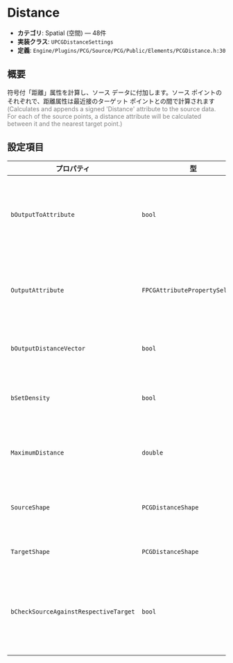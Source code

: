 # Distance

- **カテゴリ**: Spatial (空間) — 48件
- **実装クラス**: `UPCGDistanceSettings`
- **定義**: `Engine/Plugins/PCG/Source/PCG/Public/Elements/PCGDistance.h:30`

## 概要

符号付「距離」属性を計算し、ソース データに付加します。ソース ポイントのそれぞれで、距離属性は最近接のターゲット ポイントとの間で計算されます<br><span style='color:gray'>(Calculates and appends a signed 'Distance' attribute to the source data. For each of the source points, a distance attribute will be calculated between it and the nearest target point.)</span>

## 設定項目


| プロパティ | 型 | 初期値 | 説明 |
| --- | --- | --- | --- |
| `bOutputToAttribute` | `bool` | `true` | 計算した距離（またはベクトル）を属性として書き出すかを切り替えます。<br><span style='color:gray'>(Output the distance or distance vector to an attribute.)</span> |
| `OutputAttribute` | `FPCGAttributePropertySelector` | `FPCGAttributePropertySelector::CreateAttributeSelector(PCGDistanceConstants::DefaultOutputAttributeName)` | 距離を書き込む先の属性名／ポイントプロパティを指定します。`bOutputToAttribute` が有効な場合のみ設定します。 |
| `bOutputDistanceVector` | `bool` | `false` | `true` にするとスカラー距離ではなく距離ベクトルを出力します。 |
| `bSetDensity` | `bool` | `false` | `true` にすると `MaximumDistance` を上限として 0〜1 に正規化した密度を同時に設定します。 |
| `MaximumDistance` | `double` | `20000.0` | 探索する最大距離（cm）。大きくすると計算範囲が広がりますがコストも増えます。 |
| `SourceShape` | `PCGDistanceShape` | `PCGDistanceShape::SphereBounds` | 距離計測時にソース側ポイントをどの形状として扱うか（球・AABB など）を選択します。 |
| `TargetShape` | `PCGDistanceShape` | `PCGDistanceShape::SphereBounds` | ターゲット側ポイントの評価形状を指定します。 |
| `bCheckSourceAgainstRespectiveTarget` | `bool` | `false` | `true` の場合、ソース n 個に対し n 個のターゲットを一対一で評価します（N:N）。通常は全ターゲットに対する最近距離を計算します。 |
